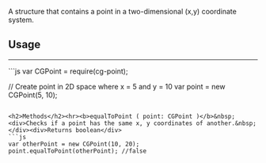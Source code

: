 A structure that contains a point in a two-dimensional (x,y) coordinate system.
<h2>Usage</h2><hr>
```js
var CGPoint = require(cg-point);

// Create point in 2D space where x = 5 and y = 10
var point = new CGPoint(5, 10);
```

<h2>Methods</h2><hr><b>equalToPoint ( point: CGPoint )</b>&nbsp;<div>Checks if a point has the same x, y coordinates of another.&nbsp;</div><div>Returns boolean</div>
```js
var otherPoint = new CGPoint(10, 20);
point.equalToPoint(otherPoint); //false
```


